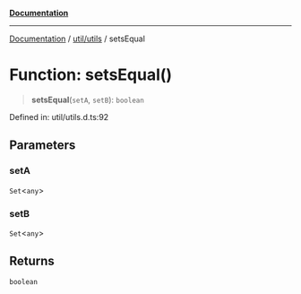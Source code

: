 [**Documentation**](../../../index.md)

***

[Documentation](../../../index.md) / [util/utils](../index.md) / setsEqual

# Function: setsEqual()

> **setsEqual**(`setA`, `setB`): `boolean`

Defined in: util/utils.d.ts:92

## Parameters

### setA

`Set`\<`any`\>

### setB

`Set`\<`any`\>

## Returns

`boolean`
